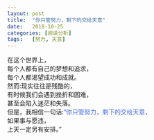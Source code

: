 ```yaml
---
layout: post
title:  "你只管努力，剩下的交给天意"
date:   2018-10-25
categories: [阅读分析]
tags:   [努力, 天意]
---
```


在这个世界上，  
每个人都有自己的梦想和追求，  
每个人都渴望成功和成就。  
然而:现实往往是残酷的，  
有时候我们会遇到挫折和困难，  
甚至会陷入迷茫和失落。  
但是，我相信一句话:<font color="#4169e1">“你只管努力，剩下的交给天意，</font>  
如果事与愿违，  
上天一定另有安排。”  

